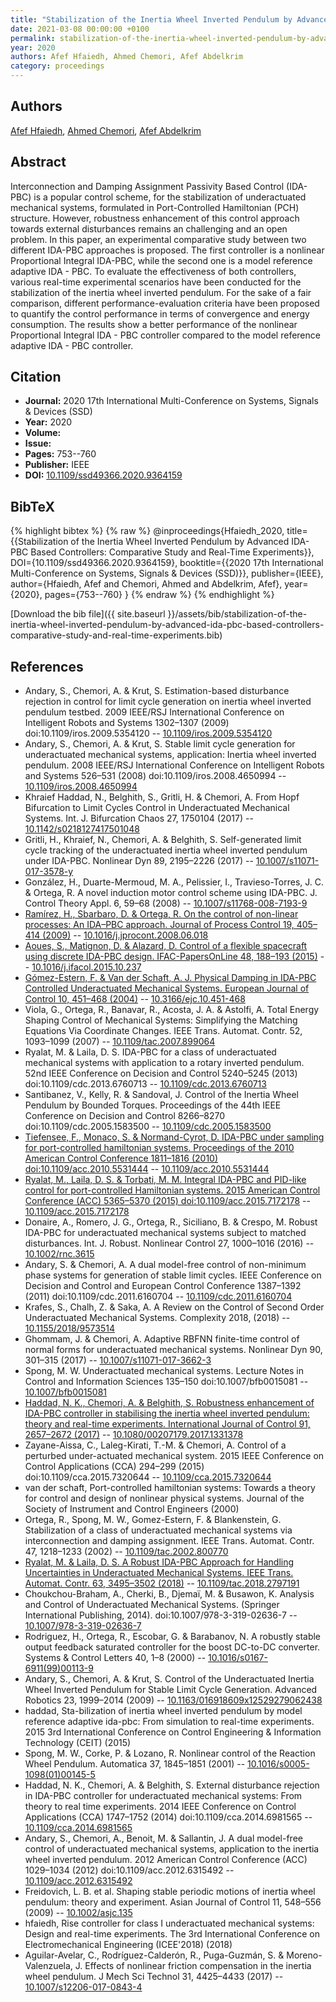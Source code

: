 ```yaml
---
title: "Stabilization of the Inertia Wheel Inverted Pendulum by Advanced IDA-PBC Based Controllers: Comparative Study and Real-Time Experiments"
date: 2021-03-08 00:00:00 +0100
permalink: stabilization-of-the-inertia-wheel-inverted-pendulum-by-advanced-ida-pbc-based-controllers-comparative-study-and-real-time-experiments
year: 2020
authors: Afef Hfaiedh, Ahmed Chemori, Afef Abdelkrim
category: proceedings
---
```

 
## Authors
[Afef Hfaiedh](authors/afef-hfaiedh), [Ahmed Chemori](authors/ahmed-chemori), [Afef Abdelkrim](authors/afef-abdelkrim)
 
## Abstract
Interconnection and Damping Assignment Passivity Based Control (IDA-PBC) is a popular control scheme, for the stabilization of underactuated mechanical systems, formulated in Port-Controlled Hamiltonian (PCH) structure. However, robustness enhancement of this control approach towards external disturbances remains an challenging and an open problem. In this paper, an experimental comparative study between two different IDA-PBC approaches is proposed. The first controller is a nonlinear Proportional Integral IDA-PBC, while the second one is a model reference adaptive IDA - PBC. To evaluate the effectiveness of both controllers, various real-time experimental scenarios have been conducted for the stabilization of the inertia wheel inverted pendulum. For the sake of a fair comparison, different performance-evaluation criteria have been proposed to quantify the control performance in terms of convergence and energy consumption. The results show a better performance of the nonlinear Proportional Integral IDA - PBC controller compared to the model reference adaptive IDA - PBC controller.
 
## Citation
- **Journal:** 2020 17th International Multi-Conference on Systems, Signals &amp; Devices (SSD)
- **Year:** 2020
- **Volume:** 
- **Issue:** 
- **Pages:** 753--760
- **Publisher:** IEEE
- **DOI:** [10.1109/ssd49366.2020.9364159](https://doi.org/10.1109/ssd49366.2020.9364159)
 
## BibTeX
{% highlight bibtex %}
{% raw %}
@inproceedings{Hfaiedh_2020,
  title={{Stabilization of the Inertia Wheel Inverted Pendulum by Advanced IDA-PBC Based Controllers: Comparative Study and Real-Time Experiments}},
  DOI={10.1109/ssd49366.2020.9364159},
  booktitle={{2020 17th International Multi-Conference on Systems, Signals &amp; Devices (SSD)}},
  publisher={IEEE},
  author={Hfaiedh, Afef and Chemori, Ahmed and Abdelkrim, Afef},
  year={2020},
  pages={753--760}
}
{% endraw %}
{% endhighlight %}
 
[Download the bib file]({{ site.baseurl }}/assets/bib/stabilization-of-the-inertia-wheel-inverted-pendulum-by-advanced-ida-pbc-based-controllers-comparative-study-and-real-time-experiments.bib)
 
## References
- Andary, S., Chemori, A. & Krut, S. Estimation-based disturbance rejection in control for limit cycle generation on inertia wheel inverted pendulum testbed. 2009 IEEE/RSJ International Conference on Intelligent Robots and Systems 1302–1307 (2009) doi:10.1109/iros.2009.5354120 -- [10.1109/iros.2009.5354120](https://doi.org/10.1109/iros.2009.5354120)
- Andary, S., Chemori, A. & Krut, S. Stable limit cycle generation for underactuated mechanical systems, application: Inertia wheel inverted pendulum. 2008 IEEE/RSJ International Conference on Intelligent Robots and Systems 526–531 (2008) doi:10.1109/iros.2008.4650994 -- [10.1109/iros.2008.4650994](https://doi.org/10.1109/iros.2008.4650994)
- Khraief Haddad, N., Belghith, S., Gritli, H. & Chemori, A. From Hopf Bifurcation to Limit Cycles Control in Underactuated Mechanical Systems. Int. J. Bifurcation Chaos 27, 1750104 (2017) -- [10.1142/s0218127417501048](https://doi.org/10.1142/s0218127417501048)
- Gritli, H., Khraief, N., Chemori, A. & Belghith, S. Self-generated limit cycle tracking of the underactuated inertia wheel inverted pendulum under IDA-PBC. Nonlinear Dyn 89, 2195–2226 (2017) -- [10.1007/s11071-017-3578-y](https://doi.org/10.1007/s11071-017-3578-y)
- González, H., Duarte-Mermoud, M. A., Pelissier, I., Travieso-Torres, J. C. & Ortega, R. A novel induction motor control scheme using IDA-PBC. J. Control Theory Appl. 6, 59–68 (2008) -- [10.1007/s11768-008-7193-9](https://doi.org/10.1007/s11768-008-7193-9)
- [Ramírez, H., Sbarbaro, D. & Ortega, R. On the control of non-linear processes: An IDA–PBC approach. Journal of Process Control 19, 405–414 (2009)](on-the-control-of-non-linear-processes-an-ida-pbc-approach) -- [10.1016/j.jprocont.2008.06.018](https://doi.org/10.1016/j.jprocont.2008.06.018)
- [Aoues, S., Matignon, D. & Alazard, D. Control of a flexible spacecraft using discrete IDA-PBC design. IFAC-PapersOnLine 48, 188–193 (2015)](control-of-a-flexible-spacecraft-using-discrete-ida-pbc-design) -- [10.1016/j.ifacol.2015.10.237](https://doi.org/10.1016/j.ifacol.2015.10.237)
- [Gómez-Estern, F. & Van der Schaft, A. J. Physical Damping in IDA-PBC Controlled Underactuated Mechanical Systems. European Journal of Control 10, 451–468 (2004)](physical-damping-in-ida-pbc-controlled-underactuated-mechanical-systems) -- [10.3166/ejc.10.451-468](https://doi.org/10.3166/ejc.10.451-468)
- Viola, G., Ortega, R., Banavar, R., Acosta, J. A. & Astolfi, A. Total Energy Shaping Control of Mechanical Systems: Simplifying the Matching Equations Via Coordinate Changes. IEEE Trans. Automat. Contr. 52, 1093–1099 (2007) -- [10.1109/tac.2007.899064](https://doi.org/10.1109/tac.2007.899064)
- Ryalat, M. & Laila, D. S. IDA-PBC for a class of underactuated mechanical systems with application to a rotary inverted pendulum. 52nd IEEE Conference on Decision and Control 5240–5245 (2013) doi:10.1109/cdc.2013.6760713 -- [10.1109/cdc.2013.6760713](https://doi.org/10.1109/cdc.2013.6760713)
- Santibanez, V., Kelly, R. & Sandoval, J. Control of the Inertia Wheel Pendulum by Bounded Torques. Proceedings of the 44th IEEE Conference on Decision and Control 8266–8270 doi:10.1109/cdc.2005.1583500 -- [10.1109/cdc.2005.1583500](https://doi.org/10.1109/cdc.2005.1583500)
- [Tiefensee, F., Monaco, S. & Normand-Cyrot, D. IDA-PBC under sampling for port-controlled hamiltonian systems. Proceedings of the 2010 American Control Conference 1811–1816 (2010) doi:10.1109/acc.2010.5531444](ida-pbc-under-sampling-for-port-controlled-hamiltonian-systems) -- [10.1109/acc.2010.5531444](https://doi.org/10.1109/acc.2010.5531444)
- [Ryalat, M., Laila, D. S. & Torbati, M. M. Integral IDA-PBC and PID-like control for port-controlled Hamiltonian systems. 2015 American Control Conference (ACC) 5365–5370 (2015) doi:10.1109/acc.2015.7172178](integral-ida-pbc-and-pid-like-control-for-port-controlled-hamiltonian-systems) -- [10.1109/acc.2015.7172178](https://doi.org/10.1109/acc.2015.7172178)
- Donaire, A., Romero, J. G., Ortega, R., Siciliano, B. & Crespo, M. Robust IDA-PBC for underactuated mechanical systems subject to matched disturbances. Int. J. Robust. Nonlinear Control 27, 1000–1016 (2016) -- [10.1002/rnc.3615](https://doi.org/10.1002/rnc.3615)
- Andary, S. & Chemori, A. A dual model-free control of non-minimum phase systems for generation of stable limit cycles. IEEE Conference on Decision and Control and European Control Conference 1387–1392 (2011) doi:10.1109/cdc.2011.6160704 -- [10.1109/cdc.2011.6160704](https://doi.org/10.1109/cdc.2011.6160704)
- Krafes, S., Chalh, Z. & Saka, A. A Review on the Control of Second Order Underactuated Mechanical Systems. Complexity 2018, (2018) -- [10.1155/2018/9573514](https://doi.org/10.1155/2018/9573514)
- Ghommam, J. & Chemori, A. Adaptive RBFNN finite-time control of normal forms for underactuated mechanical systems. Nonlinear Dyn 90, 301–315 (2017) -- [10.1007/s11071-017-3662-3](https://doi.org/10.1007/s11071-017-3662-3)
- Spong, M. W. Underactuated mechanical systems. Lecture Notes in Control and Information Sciences 135–150 doi:10.1007/bfb0015081 -- [10.1007/bfb0015081](https://doi.org/10.1007/bfb0015081)
- [Haddad, N. K., Chemori, A. & Belghith, S. Robustness enhancement of IDA-PBC controller in stabilising the inertia wheel inverted pendulum: theory and real-time experiments. International Journal of Control 91, 2657–2672 (2017)](robustness-enhancement-of-ida-pbc-controller-in-stabilising-the-inertia-wheel-inverted-pendulum-theory-and-real-time-experiments) -- [10.1080/00207179.2017.1331378](https://doi.org/10.1080/00207179.2017.1331378)
- Zayane-Aissa, C., Laleg-Kirati, T.-M. & Chemori, A. Control of a perturbed under-actuated mechanical system. 2015 IEEE Conference on Control Applications (CCA) 294–299 (2015) doi:10.1109/cca.2015.7320644 -- [10.1109/cca.2015.7320644](https://doi.org/10.1109/cca.2015.7320644)
- van der schaft, Port-controlled hamiltonian systems: Towards a theory for control and design of nonlinear physical systems. Journal of the Society of Instrument and Control Engineers (2000)
- Ortega, R., Spong, M. W., Gomez-Estern, F. & Blankenstein, G. Stabilization of a class of underactuated mechanical systems via interconnection and damping assignment. IEEE Trans. Automat. Contr. 47, 1218–1233 (2002) -- [10.1109/tac.2002.800770](https://doi.org/10.1109/tac.2002.800770)
- [Ryalat, M. & Laila, D. S. A Robust IDA-PBC Approach for Handling Uncertainties in Underactuated Mechanical Systems. IEEE Trans. Automat. Contr. 63, 3495–3502 (2018)](a-robust-ida-pbc-approach-for-handling-uncertainties-in-underactuated-mechanical-systems) -- [10.1109/tac.2018.2797191](https://doi.org/10.1109/tac.2018.2797191)
- Choukchou-Braham, A., Cherki, B., Djemaï, M. & Busawon, K. Analysis and Control of Underactuated Mechanical Systems. (Springer International Publishing, 2014). doi:10.1007/978-3-319-02636-7 -- [10.1007/978-3-319-02636-7](https://doi.org/10.1007/978-3-319-02636-7)
- Rodriguez, H., Ortega, R., Escobar, G. & Barabanov, N. A robustly stable output feedback saturated controller for the boost DC-to-DC converter. Systems &amp; Control Letters 40, 1–8 (2000) -- [10.1016/s0167-6911(99)00113-9](https://doi.org/10.1016/s0167-6911(99)00113-9)
- Andary, S., Chemori, A. & Krut, S. Control of the Underactuated Inertia Wheel Inverted Pendulum for Stable Limit Cycle Generation. Advanced Robotics 23, 1999–2014 (2009) -- [10.1163/016918609x12529279062438](https://doi.org/10.1163/016918609x12529279062438)
- haddad, Sta-bilization of inertia wheel inverted pendulum by model reference adaptive ida-pbc: From simulation to real-time experiments. 2015 3rd International Conference on Control Engineering & Information Technology (CEIT) (2015)
- Spong, M. W., Corke, P. & Lozano, R. Nonlinear control of the Reaction Wheel Pendulum. Automatica 37, 1845–1851 (2001) -- [10.1016/s0005-1098(01)00145-5](https://doi.org/10.1016/s0005-1098(01)00145-5)
- Haddad, N. K., Chemori, A. & Belghith, S. External disturbance rejection in IDA-PBC controller for underactuated mechanical systems: From theory to real time experiments. 2014 IEEE Conference on Control Applications (CCA) 1747–1752 (2014) doi:10.1109/cca.2014.6981565 -- [10.1109/cca.2014.6981565](https://doi.org/10.1109/cca.2014.6981565)
- Andary, S., Chemori, A., Benoit, M. & Sallantin, J. A dual model-free control of underactuated mechanical systems, application to the inertia wheel inverted pendulum. 2012 American Control Conference (ACC) 1029–1034 (2012) doi:10.1109/acc.2012.6315492 -- [10.1109/acc.2012.6315492](https://doi.org/10.1109/acc.2012.6315492)
- Freidovich, L. B. et al. Shaping stable periodic motions of inertia wheel pendulum: theory and experiment. Asian Journal of Control 11, 548–556 (2009) -- [10.1002/asjc.135](https://doi.org/10.1002/asjc.135)
- hfaiedh, Rise controller for class I underactuated mechanical systems: Design and real-time experiments. The 3rd International Conference on Electromechanical Engineering (ICEE'2018) (2018)
- Aguilar-Avelar, C., Rodríguez-Calderón, R., Puga-Guzmán, S. & Moreno-Valenzuela, J. Effects of nonlinear friction compensation in the inertia wheel pendulum. J Mech Sci Technol 31, 4425–4433 (2017) -- [10.1007/s12206-017-0843-4](https://doi.org/10.1007/s12206-017-0843-4)

